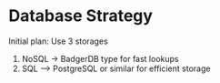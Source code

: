 # Database Strategy
Initial plan: Use 3 storages 
1. NoSQL -> BadgerDB type for fast lookups
2. SQL --> PostgreSQL or similar for efficient storage
